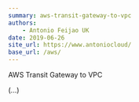 ```yaml
---
summary: aws-transit-gateway-to-vpc
authors:
    - Antonio Feijao UK
date: 2019-06-26
site_url: https://www.antoniocloud/
base_url: /aws/
---
```


AWS Transit Gateway to VPC

(...)

